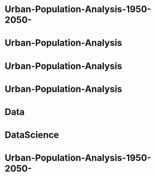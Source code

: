 # Urban-Population-Analysis-1950-2050-
# Urban-Population-Analysis
# Urban-Population-Analysis
# Urban-Population-Analysis
# Data
# DataScience
# Urban-Population-Analysis-1950-2050-
